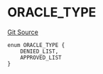 # ORACLE_TYPE
[Git Source](https://github.com/thrackle-io/tron/blob/83f9171b0938eaf7bc30d655175a8e0d5f93feb4/src/protocol/economic/ruleProcessor/RuleCodeData.sol)


```solidity
enum ORACLE_TYPE {
    DENIED_LIST,
    APPROVED_LIST
}
```

